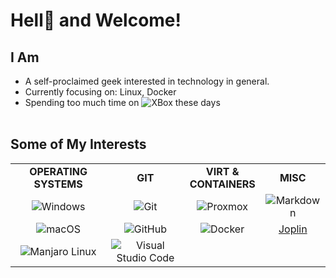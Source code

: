 # Hell👹 and Welcome!

## I Am

- A self-proclaimed geek interested in technology in general.
- Currently focusing on: Linux, Docker
- Spending too much time on ![XBox](https://img.shields.io/badge/XBox%201s-000000?style=flat&logo=xbox&labelColor=107C10) these days
  <br>
  <br>

## Some of My Interests

|                                                                                                                  |                                                                                                                                                           |                                                                                                               |                                                                                                       |
| :--------------------------------------------------------------------------------------------------------------: | :-------------------------------------------------------------------------------------------------------------------------------------------------------: | :-----------------------------------------------------------------------------------------------------------: | :---------------------------------------------------------------------------------------------------: |
|                                              **OPERATING SYSTEMS**                                               |                                                                          **GIT**                                                                          |                                           **VIRT &<BR>CONTAINERS**                                            |                                               **MISC**                                                |
|      ![Windows](https://img.shields.io/badge/MS%20Windows-686868?style=flat&logo=windows&labelColor=0078D6)      |                                  ![Git](https://img.shields.io/badge/-Git-686868?style=flat&logo=git&labelColor=000000)                                   |       ![Proxmox](https://img.shields.io/badge/Proxmox-686868?style=flat&logo=proxmox&labelColor=ffffff)       | ![Markdown](https://img.shields.io/badge/-Markdown-686868?style=flat&logo=markdown&labelColor=000000) |
|   ![macOS](https://img.shields.io/badge/macOS,%20iOS,%20ipadOS-686868?style=flat&logo=apple&labelColor=000000)   |                              ![GitHub](https://img.shields.io/badge/-GitHub-686868?style=flat&logo=github&labelColor=181717)                              | ![Docker](https://img.shields.io/badge/Docker,%20Docker--Hub-686868?style=flat&logo=docker&labelColor=000000) |                                   [Joplin](https://joplinapp.org/)                                    |
| ![Manjaro Linux](https://img.shields.io/badge/-Manjaro%20Linux-686868?style=flat&logo=manjaro&labelColor=000000) | ![Visual Studio Code](https://img.shields.io/badge/-Visual%20Studio%20Code-686868?style=flat&logo=visual-studio-code&&logoColor=007ACC&labelColor=000000) |                                                                                                               |                                                                                                       |
